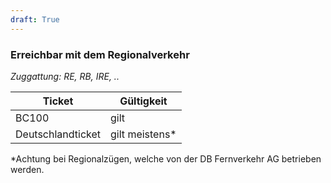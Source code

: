```yaml
---
draft: True
---
```


### Erreichbar mit dem Regionalverkehr

*Zuggattung: RE, RB, IRE, ..*

| Ticket | Gültigkeit |
| - | - |
| BC100 | gilt |
| Deutschlandticket | gilt meistens* |

*Achtung bei Regionalzügen, welche von der DB Fernverkehr AG betrieben werden.
